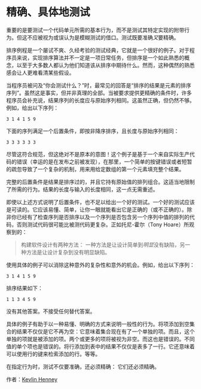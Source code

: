 # 精确、具体地测试

重要的是要测试一个代码单元所需的基本行为，而不是测试其特定实现的附带行为。但这不应被视为或误认为是模糊测试的借口。测试既要准确*又*要精确。

排序例程是一个屡试不爽、久经考验的测试经典，它就是一个很好的例子。对于程序员来说，实现排序算法并不一定是一项日常任务，但排序是一个如此熟悉的概念，以至于大多数人都认为他们知道该从排序中期待什么。然而，这种偶然的熟悉感会让人更难看清某些假设。

当程序员被问及“你会测试什么？”时，最常见的回答是“排序的结果是元素的排序序列”。虽然这是事实，但并非真理的全部。当被要求提供更精确的条件时，许多程序员会补充说，结果序列的长度应与原始序列相同。这虽然正确，但仍然不够。例如，给出以下序列：

```
3 1 4 1 5 9
```

下面的序列满足一个后置条件，即按非降序排序，且长度与原始序列相同：

```
3 3 3 3 3 3
```

尽管这符合规范，但这绝对不是原本的意图！这个例子是基于一个来自实际生产代码的错误（幸运的是在发布之前被发现），在那里，一个简单的按键错误或者短暂的疏忽导致了一个复杂的机制，用来用给定数组的第一个元素填充整个结果。

完整的后置条件是结果是排序过的，并且它持有原始值的排列组合。这适当地限制了所需的行为。结果的长度与输入的长度相同，这一点无需重述。

即使以上述方式说明了后置条件，也不足以给出一个好的测试。一个好的测试应该是可读的。它应该易懂、简单，让你一眼就能看出它是正确的（或不正确的）。除非你已经有了检查序列是否排序以及一个序列是否包含另一个序列中值的排列的代码，否则测试代码很可能比被测代码更复杂。正如托尼-霍尔（Tony Hoare）所观察到的：

> 构建软件设计有两种方法： 一种方法是让设计简单到*明显*没有缺陷，另一种方法是让设计复杂到没有明显缺陷。

使用具体的例子可以消除这种意外的复杂性和意外的机会。例如，给出以下序列：

```
3 1 4 1 5 9
```

排序结果如下：

```
1 1 3 4 5 9
```

没有其他答案。不接受任何替代答案。

具体的例子有助于以一种易懂、明确的方式来说明一般性的行为。将项添加到空集合的结果不仅仅是它不再为空：它意味着集合现在有了一个单独的项。而且，这个单独的项就是被添加的项。两个或更多的项将被视为非空。而这也是错误的。不同值的单个项也是错误的。将行添加到表中的结果不仅仅是表多了一行。它还意味着可以使用行的键来检索添加的行。等等。

在指定行为时，测试不仅要准确，还必须精确： 它们还必须精确。

作者：[Kevlin Henney](http://programmer.97things.oreilly.com/wiki/index.php/Kevlin_Henney)